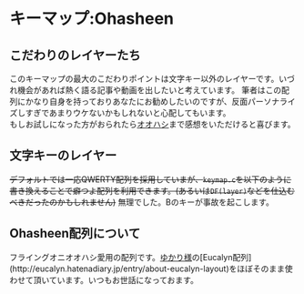 # キーマップ:Ohasheen

## こだわりのレイヤーたち
このキーマップの最大のこだわりポイントは文字キー以外のレイヤーです。いづれ機会があれば熱く語る記事や動画を出したいと考えています。
筆者はこの配列にかなり自身を持っておりあなたにお勧めしたいのですが、反面パーソナライズしすぎであまりウケないかもしれないと心配してもいます。<br>
もしお試しになった方がおられたら[オオハシ](https://twitter.com/oha_oha_Ohashi)まで感想をいただけると喜びます。

## 文字キーのレイヤー
~~デフォルトでは一応QWERTY配列を採用していまが、`keymap.c`を以下のように書き換えることで癖つよ配列を利用できます。(あるいは`DF(layer)`などを仕込むべきだったのかもしれません)~~
無理でした。Bのキーが事故を起こします。

## Ohasheen配列について
フライングオニオオハシ愛用の配列です。[ゆかり様](https://twitter.com/eucalyn_)の[Eucalyn配列](http://eucalyn.hatenadiary.jp/entry/about-eucalyn-layout)をほぼそのまま使わせて頂いています。いつもお世話になっておます。



